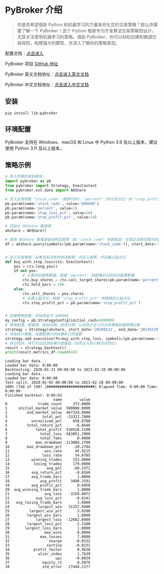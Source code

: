 # PyBroker 介绍

> 你是否希望借助 Python 和机器学习的力量来优化您的交易策略？那么你需要了解一下 PyBroker！这个 Python 框架专为开发算法交易策略而设计，尤其关注使用机器学习的策略。借助 PyBroker，你可以轻松创建和微调交易规则，构建强大的模型，并深入了解你的策略表现。

配置文档：[点击进入](https://squidfunk.github.io/mkdocs-material/)

PyBroker 项目 [GitHub 地址](https://github.com/edtechre/pybroker)

PyBroker 英文文档地址：[点击进入英文文档](https://www.pybroker.com/en/latest/)

PyBroker 中文文档地址：[点击进入中文文档](https://www.pybroker.com/zh_CN/latest/)

## 安装

```shell
pip install lib-pybroker
```

## 环境配置

PyBroker 支持在 Windows、macOS 和 Linux 中
Python 3.9 及以上版本，建议使用 Python 3.11 及以上版本。

## 策略示例

``` py title="demo.py" linenums="1" hl_lines="2 7"
# 导入所需的库和模块
import pybroker as pb
from pybroker import Strategy, ExecContext
from pybroker.ext.data import AKShare

# 定义全局参数 "stock_code"（股票代码）、"percent"（持仓百分比）和 "stop_profit_pct"（止盈百分比）
pb.param(name='stock_code', value='600000')
pb.param(name='percent', value=1)
pb.param(name='stop_loss_pct', value=10)
pb.param(name='stop_profit_pct', value=10)

# 初始化 AKShare 数据源
akshare = AKShare()

# 使用 AKShare 数据源查询特定股票（由 "stock_code" 参数指定）在指定日期范围内的数据
df = akshare.query(symbols=[pb.param(name='stock_code')], start_date='20200131', end_date='20230228')


# 定义交易策略：如果当前没有持有该股票，则买入股票，并设置止盈点位
def buy_with_stop_loss(ctx: ExecContext):
    pos = ctx.long_pos()
    if not pos:
        # 计算目标股票数量，根据 "percent" 参数确定应购买的股票数量
        ctx.buy_shares = ctx.calc_target_shares(pb.param(name='percent'))
        ctx.hold_bars = 100
    else:
        ctx.sell_shares = pos.shares
        # 设置止盈点位，根据 "stop_profit_pct" 参数确定止盈点位
        ctx.stop_profit_pct = pb.param(name='stop_profit_pct')


# 创建策略配置，初始资金为 500000
my_config = pb.StrategyConfig(initial_cash=500000)
# 使用配置、数据源、起始日期、结束日期，以及刚才定义的交易策略创建策略对象
strategy = Strategy(akshare, start_date='20200131', end_date='20230228', config=my_config)
# 添加执行策略，设置股票代码和要执行的函数
strategy.add_execution(fn=buy_with_stop_loss, symbols=[pb.param(name='stock_code')])
# 执行回测，并打印出回测结果的度量值（四舍五入到小数点后四位）
result = strategy.backtest()
print(result.metrics_df.round(4))
```

``` shell title="shell" linenums="1" hl_lines="2 7"
Loading bar data...
Loaded bar data: 0:00:00 
Backtesting: 2020-01-31 00:00:00 to 2023-02-28 00:00:00
Loading bar data...
Loaded bar data: 0:00:00 
Test split: 2020-02-03 00:00:00 to 2023-02-28 00:00:00
100% (748 of 748) |######################| Elapsed Time: 0:00:00 Time:  0:00:00
Finished backtest: 0:00:03
                      name        value
0              trade_count     373.0000
1     initial_market_value  500000.0000
2         end_market_value  467328.0900
3                total_pnl  -33322.7800
4           unrealized_pnl     650.8700
5         total_return_pct      -6.6646
6             total_profit  530528.5100
7               total_loss -563851.2900
8               total_fees       0.0000
9             max_drawdown -113004.2700
10        max_drawdown_pct     -20.2704
11                win_rate      45.9215
12               loss_rate      54.0785
13          winning_trades     152.0000
14           losing_trades     179.0000
15                 avg_pnl     -89.3372
16          avg_return_pct      -0.0160
17          avg_trade_bars       1.0000
18              avg_profit    3490.3191
19          avg_profit_pct       0.6958
20  avg_winning_trade_bars       1.0000
21                avg_loss   -3150.0072
22            avg_loss_pct      -0.6241
23   avg_losing_trade_bars       1.0000
24             largest_win   31157.9400
25         largest_win_pct       5.9200
26        largest_win_bars       1.0000
27            largest_loss  -12682.6000
28        largest_loss_pct      -2.3100
29       largest_loss_bars       1.0000
30                max_wins       8.0000
31              max_losses       7.0000
32                  sharpe      -0.0132
33                 sortino      -0.0231
34           profit_factor       0.9638
35             ulcer_index       1.7639
36                     upi      -0.0039
37               equity_r2       0.5876
38               std_error   27448.1177
```